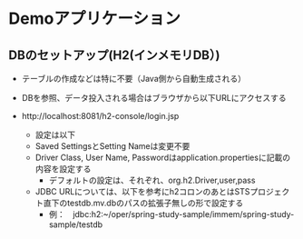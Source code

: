 # Demoアプリケーション

## DBのセットアップ(H2(インメモリDB）)

- テーブルの作成などは特に不要（Java側から自動生成される）

- DBを参照、データ投入される場合はブラウザから以下URLにアクセスする
- http://localhost:8081/h2-console/login.jsp
	- 設定は以下
	- Saved SettingsとSetting Nameは変更不要
	- Driver Class, User Name, Passwordはapplication.propertiesに記載の内容を設定する
		- デフォルトの設定は、それぞれ、org.h2.Driver,user,pass
	- JDBC URLについては、以下を参考にh2コロンのあとはSTSプロジェクト直下のtestdb.mv.dbのパスの拡張子無しの形で設定する
		- 例：　jdbc:h2:~/oper/spring-study-sample/immem/spring-study-sample/testdb

